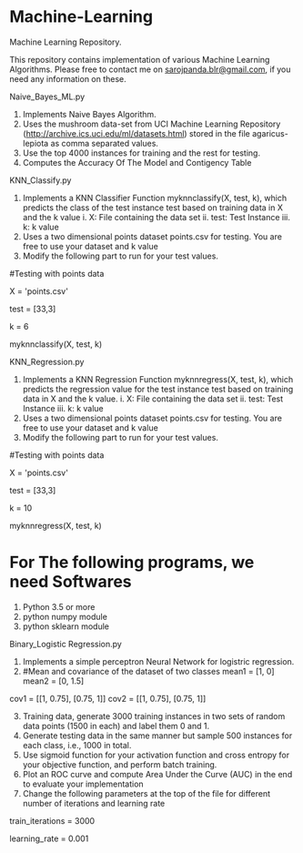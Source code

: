 # Machine-Learning
Machine Learning Repository.

This repository contains implementation of various Machine Learning Algorithms.
Please free to contact me on sarojpanda.blr@gmail.com, if you need any information on these.



Naive_Bayes_ML.py
1. Implements Naive Bayes Algorithm. 
2. Uses the mushroom data-set from UCI Machine Learning Repository (http://archive.ics.uci.edu/ml/datasets.html) stored in the file agaricus-lepiota as comma separated values. 
3. Use the top 4000 instances for training and the rest for testing.
4. Computes the Accuracy Of The Model and Contigency Table



KNN_Classify.py
1. Implements a KNN Classifier Function myknnclassify(X, test, k), which predicts the class of the test instance test based on training data in X and the k value 
 i. X: File containing the data set
 ii. test: Test Instance
 iii. k: k value
2. Uses a two dimensional points dataset points.csv for testing. You are free to use your dataset and k value
3. Modify the following part to run for your test values.

#Testing with points data

X = 'points.csv'

test = [33,3]

k = 6


myknnclassify(X, test, k)



KNN_Regression.py
1. Implements a KNN Regression Function myknnregress(X, test, k), which predicts the regression value for the test instance test based on training data in X and the k value. 
 i. X: File containing the data set
 ii. test: Test Instance
 iii. k: k value
2. Uses a two dimensional points dataset points.csv for testing. You are free to use your dataset and k value
3. Modify the following part to run for your test values.

#Testing with points data

X = 'points.csv'

test = [33,3]

k = 10

myknnregress(X, test, k)



For The following programs, we need 
Softwares
====================
1. Python 3.5 or more
2. python numpy module
3. python sklearn module

Binary_Logistic Regression.py
1. Implements a simple perceptron Neural Network for logistric regression.
2.  #Mean and covariance of the dataset of two classes
mean1 = [1, 0]
mean2 = [0, 1.5]

cov1 = [[1, 0.75], [0.75, 1]]
cov2 = [[1, 0.75], [0.75, 1]]

3. Training data, generate 3000 training instances in two sets of random data points (1500 in each) and label them 0 and 1.
4. Generate testing data in the same manner but sample 500 instances for each class,
i.e., 1000 in total.
5. Use sigmoid function for your activation function and cross entropy for your objective
function, and perform batch training.
6. Plot an ROC curve and compute Area Under the Curve (AUC) in
the end to evaluate your implementation
7. Change the following parameters at the top of the file for different number of iterations and learning rate

train_iterations = 3000

learning_rate = 0.001
